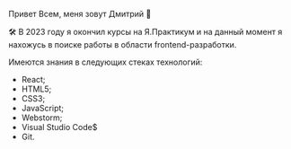 Привет Всем, меня зовут Дмитрий 👋

🛠️ В 2023 году я окончил курсы на Я.Практикум и на данный момент я нахожусь в поиске работы в области frontend-разработки.

Имеются знания в следующих стеках технологий: 
- React;
- HTML5;
- CSS3;
- JavaScript;
- Webstorm;
- Visual Studio Code$
- Git.
